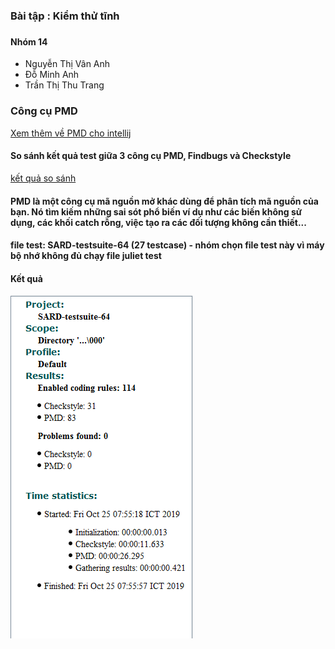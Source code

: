 <h3>Bài tập : Kiểm thử tĩnh <h3>
  <h4>Nhóm 14</h4>
  <ul>
    <li>Nguyễn Thị Vân Anh</li>
    <li>Đỗ Minh Anh</li>
    <li>Trần Thị Thu Trang</li>
  </ul>
  <h3> Công cụ PMD </h3> <a href="https://plugins.jetbrains.com/plugin/1137-pmdplugin"> Xem thêm về PMD cho intellij </a>
<h4>So sánh kết quả test giữa 3 công cụ PMD, Findbugs và Checkstyle</h4>
<a href="https://www.sw-engineering-candies.com/blog-1/comparison-of-findbugs-pmd-and-checkstyle">kết quả so sánh </a>
  <h4>PMD là một công cụ mã nguồn mở khác dùng để phân tích mã nguồn của bạn. Nó tìm kiếm những sai sót phổ biến ví dụ như các biến không sử dụng, các khối catch rỗng, việc tạo ra các đối tượng không cần thiết...</h4>
  <h4>file test:  SARD-testsuite-64 (27 testcase) - nhóm chọn file test này vì máy bộ nhớ không đủ chạy file juliet test
  <h4>Kết quả</h4>
  
 ![Screenshot](https://raw.githubusercontent.com/dominan/SARD-testsuite-64-tool-PMD/master/testPMDSARD.png)
